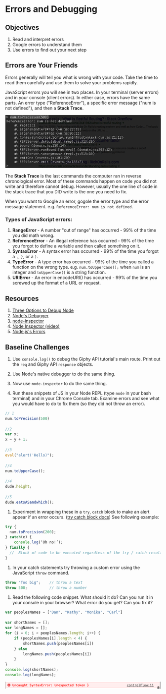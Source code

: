 # Errors and Debugging

## Objectives

1. Read and interpret errors
1. Google errors to understand them
1. Use errors to find out your next step

## Errors are Your Friends

Errors generally will tell you what is wrong with your code. Take the time to read them carefully and use them to solve your problems rapidly.

JavaScript errors you will see in two places. In your terminal (server errors) and in your console (client errors). In either case, errors have the same parts. An error type ("ReferenceError"), a specific error message ("num is not defined"), and then a **Stack Trace**.

![Error Example](assets/error-example.png)

The **Stack Trace** is the last commands the computer ran in reverse chronological error. Most of these commands happen on code you did not write and therefore cannot debug. However, usually the one line of code in the stack trace that you DID write is the one you need to fix.

When you want to Google an error, gogole the error type and the error message statement. e.g. `ReferenceError: num is not defined`.

### Types of JavaScript errors:

1. **RangeError** - A number "out of range" has occurred - 99% of the time you did math wrong.
1. **ReferenceError** - An illegal reference has occurred - 99% of the time you forgot to define a variable and then called something on it.
1. **SyntaxError** - A syntax error has occurred - 99% of the time you forgot a `,`, `}`, or a `)`.
1. **TypeError** - A type error has occurred - 99% of the time you called a function on the wrong type. e.g. `num.toUpperCase();` when `num` is an integer and `toUpperCase()` is a string function.
1. **URIError** - An error in encodeURI() has occurred - 99% of the time you screwed up the format of a URL or request.

## Resources

1. [Three Options to Debug Node](https://spin.atomicobject.com/2015/09/25/debug-node-js/)
1. [Node's Debugger](https://nodejs.org/api/debugger.html)
1. [node-inspector](https://github.com/node-inspector/node-inspector)
1. [Node Inspector (video)](https://www.youtube.com/watch?v=03qGA-GJXjI)
1. [Node.js's Errors](https://nodejs.org/api/errors.html#errors_class_referenceerror)

## Baseline Challenges

1. Use `console.log()` to debug the Giphy API tutorial's main route. Print out the `req` and Giphy API `response` objects.
1. Use Node's native debugger to do the same thing.
1. Now use `node-inspector` to do the same thing.

1. Run these snippets of JS in your Node REPL (type `node` in your bash terminal) and in your Chrome Console tab. Examine errors and see what you would have to do to fix them (so they did not throw an error).

  ```js
  // 1
  num.toPrecision(500)

  //2
  var x;
  x = y + 1;

  //3
  eval("alert('Hello)");

  //4
  num.toUpperCase();

  //4
  dude.height;

  //5
  dude.eatsASandwhich();
  ```

1. Experiment in wrapping these in a `try`, `catch` block to make an alert appear if an error occurs. ([try catch block docs](https://www.w3schools.com/js/tryit.asp?filename=tryjs_try_catch)) See following example:

```js
try {
  num.toPrecision(200);
} catch(e) {
	console.log(‘Oh no!’);
} finally {
  //  Block of code to be executed regardless of the try / catch result
}
```

1. In your catch statements try throwing a custom error using the JavaScript `throw` command.

```js
throw "Too big";    // throw a text
throw 500;          // throw a number
```

1. Read the following code snippet. What should it do? Can you run it in your console in your browser? What error do you get? Can you fix it?

```js
var peoplesNames = ["Dan", "Kathy", "Monika", "Carl"]

var shortNames = [];
var longNames = [];
for (i = 0; i < peoplesNames.length; i++) {
    if (peoplesNames[i].length < 4) {
        shortNames.push(peoplesNames[i])
    } else
        longNames.push(peoplesNames[i])
    }
}
console.log(shortNames);
console.log(longNames);
```

![js-error-1](assets/js-error-1.png)
